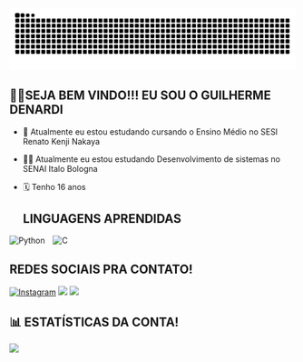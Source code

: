  <picture>
  <source media="(prefers-color-scheme: dark)" srcset="https://raw.githubusercontent.com/v1ih/v1ih/output/github-snake-dark.svg" />
  <source media="(prefers-color-scheme: dark)" srcset="https://raw.githubusercontent.com/v1ih/v1ih/output/github-snake.svg" />
  <img alt="github-snake" src="https://raw.githubusercontent.com/v1ih/v1ih/output/github-snake.svg" />
 
</picture>


## 🧑‍💻**SEJA BEM VINDO!!! EU SOU O GUILHERME DENARDI**


- 🌱 Atualmente eu estou estudando cursando o Ensino Médio no SESI Renato Kenji Nakaya
- 👨‍🎓 Atualmente eu estou estudando Desenvolvimento de sistemas no SENAI Italo Bologna
- 🗓️ Tenho 16 anos
  

  ## LINGUAGENS APRENDIDAS
<img 
    align="" 
    alt="Python" 
    title="Python"
    width="26px" 
    style="padding-right: 10px;" 
    src="https://cdn.jsdelivr.net/gh/devicons/devicon@latest/icons/python/python-original.svg" 
    />
<img 
    align="" 
    alt="C" 
    title="C"
    width="26px" 
    style="padding-right: 10px;" 
    src="https://cdn.jsdelivr.net/gh/devicons/devicon@latest/icons/c/c-original.svg"
    />
  ## REDES SOCIAIS PRA CONTATO!
[![Instagram](https://img.shields.io/badge/Instagram-E4405F?style=for-the-badge&logo=instagram&logoColor=white)](https://www.instagram.com/gui.denardi/)
<a href = "mailto:guidenardi28@gmail.com"><img src="https://img.shields.io/badge/-Gmail-%23333?style=for-the-badge&logo=gmail&logoColor=white" target="_blank"></a> 
<a href = "https://www.linkedin.com/in/guilherme-denardi-a2745834b" target="_blank"><img src="https://img.shields.io/badge/-LinkedIn-%23007785?style=for-the-badge&logo=LinkedIn&logoColor=white" target="_blank"></a>
 ## 📊 ESTATÍSTICAS DA CONTA!
  <div>
   <a href="https://beacons.ai/Denardi28">
   <img height="180em" src="https://github-readme-stats.vercel.app/api?username=Denardi28&show_icons=true&theme=blue-green&include_all_commits=true&count_private=true"/>
 </div>


